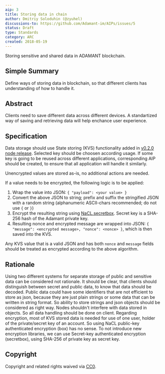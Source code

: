 ```yaml
---
aip: 3
title: Storing data in chain
author: Dmitriy Soloduhin (@zyuhel)
discussions-to: https://github.com/Adamant-im/AIPs/issues/5
status: Draft
type: Standards
category: ARC
created: 2018-05-19
---
```


Storing sensitive and shared data in ADAMANT blockchain.

## Simple Summary
Define ways of storing data in blockchain, so that different clients has understanding of how to handle it.


## Abstract
<!--A short (~200 word) description of the technical issue being addressed.-->
Clients need to save different data across different devices. A standartized way of saving and retrieving data will help enchance user experience.


## Specification
<!--The technical specification should describe the syntax and semantics of any new feature. The specification should be detailed enough to allow competing, interoperable implementations for different platforms.-->
Data storage should use State storing (KVS) functionality added in [v0.2.0 node release](https://github.com/Adamant-im/adamant/releases/tag/v0.2.0).
Selected key should be choosen according usage. If some key is going to be reused across different applications, corresponding AIP should be created, to ensure that all application will handle it similarly.

Unencrypted values are stored as-is, no additional actions are needed.

If a value needs to be encrypted, the following logic is to be applied:
1. Wrap the value into JSON: ```{ "payload": <your value> }```
2. Convert the above JSON to string; prefix and suffix the stringified JSON with a random string (alphanumeric ASCII-chars recommended; do not use `{` or `}`)
3. Encrypt the resulting string using [NaCL.secretbox](https://nacl.cr.yp.to/secretbox.html). Secret key is a SHA-256 hash of the Adamant private key.
4. Resulting nonce and encrypted message are wrapped into JSON: ```{ "message": <encrypted message>, "nonce": <nonce> }```, which is then saved into the KVS.

Any KVS value that is a valid JSON and has both `nonce` and `message` fields should be treated as encrypted according to the above algorithm.

## Rationale
Using two different systems for separate storage of public and sensitive data can be considered not rationale. It should be clear, that clients should distinguish between secret and public data, to know that data should be decoded. Public data could have some identifiers that are not efficient to store as json, because they are just plain strings or some data that can be written in string format. So ability to store strings and json objects should be considered as right way. Nodes shouldn't interfere with data stored in objects. So all data handling should be done on client.
Regarding encryption, most of KVS stored data is needed for use of one user, holder of the private/secret key of an account. So using NaCL public-key authenticated encryption (box) has no sense. To not introduce new encryption libraries, we can use Secret-key authenticated encryption (secretbox), using SHA-256 of private key as secret key.



## Copyright
Copyright and related rights waived via [CC0](https://creativecommons.org/publicdomain/zero/1.0/).
